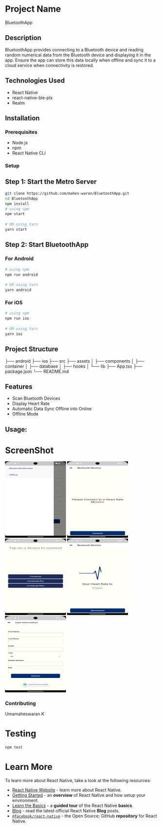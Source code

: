 # Project Name
BluetoothApp


## Description
BluetoothApp provides connecting to a Bluetooth device and reading random numerical data from the Bluetooth device and displaying it in the app. Ensure the app can store this data locally when offline and sync it to a cloud service when connectivity is restored.

## Technologies Used
- React Native
- react-native-ble-plx
- Realm

## Installation
### Prerequisites
- Node.js
- npm
- React Native CLI

### Setup
## Step 1: Start the Metro Server
```bash
git clone https://github.com/mahes-waran/BluetoothApp.git
cd BluetoothApp
npm install
# using npm
npm start

# OR using Yarn
yarn start
```

## Step 2: Start BluetoothApp
### For Android

```bash
# using npm
npm run android

# OR using Yarn
yarn android
```

### For iOS

```bash
# using npm
npm run ios

# OR using Yarn
yarn ios
```

## Project Structure

├── android
├── ios
├── src
    ├── assets
│   ├── components
│   ├── container
│   ├── database
│   ├── hooks
│   └── lib
├── App.tsx
├── package.json
└── README.md

## Features
- Scan Bluetooth Devices
- Display Heart Rate
- Automatic Data Sync Offline into Online
- Offline Mode

## Usage:
# ScreenShot

<img width=200 height=250 src="./screenshots/Menu.png"> <img width=200 height=250 src="./screenshots/dashboard.png"> <img width=200 height=250 src="./screenshots/Devices.png">
<img width=200 height=250 src="./screenshots/HeartRate.png"> <img width=200 height=250 src="./screenshots/UsrInfo.png"> 

### Contributing
Umamaheswaran K


# Testing
```bash
npm test
```

# Learn More

To learn more about React Native, take a look at the following resources:

- [React Native Website](https://reactnative.dev) - learn more about React Native.
- [Getting Started](https://reactnative.dev/docs/environment-setup) - an **overview** of React Native and how setup your environment.
- [Learn the Basics](https://reactnative.dev/docs/getting-started) - a **guided tour** of the React Native **basics**.
- [Blog](https://reactnative.dev/blog) - read the latest official React Native **Blog** posts.
- [`@facebook/react-native`](https://github.com/facebook/react-native) - the Open Source; GitHub **repository** for React Native.
